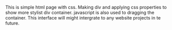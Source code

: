 This is simple html page with css. Making div and applying css properties to show more stylist div container. javascript is also used to dragging the container. This interface will might intergrate to any website projects in te future.
